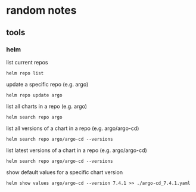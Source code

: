 # random notes

## tools

### helm

list current repos

`helm repo list`

update a specific repo (e.g. argo)

`helm repo update argo`

list all charts in a repo (e.g. argo)

`helm search repo argo`

list all versions of a chart in a repo (e.g. argo/argo-cd)

`helm search repo argo/argo-cd --versions`

list latest versions of a chart in a repo (e.g. argo/argo-cd)

`helm search repo argo/argo-cd --versions`

show default values for a specific chart version

`helm show values argo/argo-cd --version 7.4.1 >> ./argo-cd_7.4.1.yaml`
